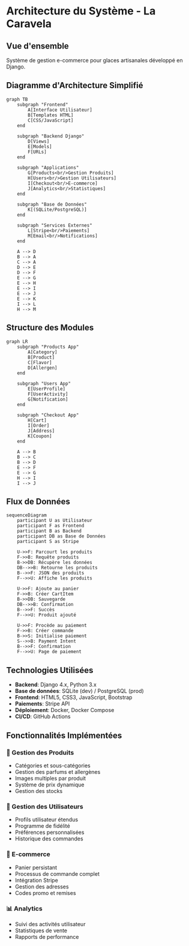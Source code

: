 # Architecture du Système - La Caravela

## Vue d'ensemble

Système de gestion e-commerce pour glaces artisanales développé en Django.

## Diagramme d'Architecture Simplifié

```mermaid
graph TB
    subgraph "Frontend"
        A[Interface Utilisateur]
        B[Templates HTML]
        C[CSS/JavaScript]
    end
    
    subgraph "Backend Django"
        D[Views]
        E[Models]
        F[URLs]
    end
    
    subgraph "Applications"
        G[Products<br/>Gestion Produits]
        H[Users<br/>Gestion Utilisateurs]
        I[Checkout<br/>E-commerce]
        J[Analytics<br/>Statistiques]
    end
    
    subgraph "Base de Données"
        K[(SQLite/PostgreSQL)]
    end
    
    subgraph "Services Externes"
        L[Stripe<br/>Paiements]
        M[Email<br/>Notifications]
    end
    
    A --> D
    B --> A
    C --> A
    D --> E
    D --> F
    E --> G
    E --> H
    E --> I
    E --> J
    E --> K
    I --> L
    H --> M
```

## Structure des Modules

```mermaid
graph LR
    subgraph "Products App"
        A[Category]
        B[Product]
        C[Flavor]
        D[Allergen]
    end
    
    subgraph "Users App"
        E[UserProfile]
        F[UserActivity]
        G[Notification]
    end
    
    subgraph "Checkout App"
        H[Cart]
        I[Order]
        J[Address]
        K[Coupon]
    end
    
    A --> B
    B --> C
    B --> D
    E --> F
    E --> G
    H --> I
    I --> J
```

## Flux de Données

```mermaid
sequenceDiagram
    participant U as Utilisateur
    participant F as Frontend
    participant B as Backend
    participant DB as Base de Données
    participant S as Stripe
    
    U->>F: Parcourt les produits
    F->>B: Requête produits
    B->>DB: Récupère les données
    DB-->>B: Retourne les produits
    B-->>F: JSON des produits
    F-->>U: Affiche les produits
    
    U->>F: Ajoute au panier
    F->>B: Créer CartItem
    B->>DB: Sauvegarde
    DB-->>B: Confirmation
    B-->>F: Succès
    F-->>U: Produit ajouté
    
    U->>F: Procède au paiement
    F->>B: Créer commande
    B->>S: Initialise paiement
    S-->>B: Payment Intent
    B-->>F: Confirmation
    F-->>U: Page de paiement
```

## Technologies Utilisées

- **Backend**: Django 4.x, Python 3.x
- **Base de données**: SQLite (dev) / PostgreSQL (prod)
- **Frontend**: HTML5, CSS3, JavaScript, Bootstrap
- **Paiements**: Stripe API
- **Déploiement**: Docker, Docker Compose
- **CI/CD**: GitHub Actions

## Fonctionnalités Implémentées

### 🍦 Gestion des Produits
- Catégories et sous-catégories
- Gestion des parfums et allergènes
- Images multiples par produit
- Système de prix dynamique
- Gestion des stocks

### 👤 Gestion des Utilisateurs
- Profils utilisateur étendus
- Programme de fidélité
- Préférences personnalisées
- Historique des commandes

### 🛒 E-commerce
- Panier persistant
- Processus de commande complet
- Intégration Stripe
- Gestion des adresses
- Codes promo et remises

### 📊 Analytics
- Suivi des activités utilisateur
- Statistiques de vente
- Rapports de performance
